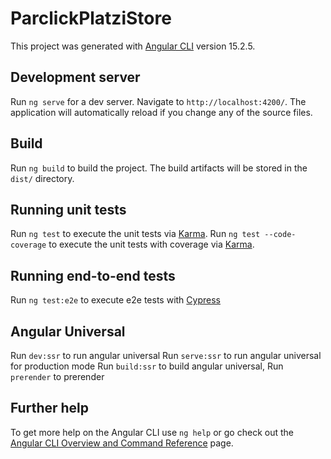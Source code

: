 # ParclickPlatziStore

This project was generated with [Angular CLI](https://github.com/angular/angular-cli) version 15.2.5.

## Development server

Run `ng serve` for a dev server. Navigate to `http://localhost:4200/`. The application will automatically reload if you change any of the source files.

## Build

Run `ng build` to build the project. The build artifacts will be stored in the `dist/` directory.

## Running unit tests

Run `ng test` to execute the unit tests via [Karma](https://karma-runner.github.io).
Run `ng test --code-coverage` to execute the unit tests with coverage via [Karma](https://karma-runner.github.io).

## Running end-to-end tests

Run `ng test:e2e` to execute e2e tests with [Cypress](https://www.cypress.io/)

## Angular Universal

Run `dev:ssr` to run angular universal
Run `serve:ssr` to run angular universal for production mode
Run `build:ssr` to build angular universal,
Run `prerender` to prerender

## Further help

To get more help on the Angular CLI use `ng help` or go check out the [Angular CLI Overview and Command Reference](https://angular.io/cli) page.
